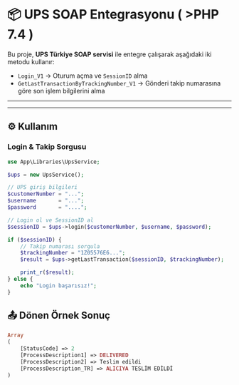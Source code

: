 # 📦 UPS SOAP Entegrasyonu ( >PHP 7.4 )

Bu proje, **UPS Türkiye SOAP servisi** ile entegre çalışarak aşağıdaki iki metodu kullanır:

- `Login_V1` → Oturum açma ve `SessionID` alma  
- `GetLastTransactionByTrackingNumber_V1` → Gönderi takip numarasına göre son işlem bilgilerini alma  

---

---

## ⚙️ Kullanım

### Login & Takip Sorgusu

```php
use App\Libraries\UpsService;

$ups = new UpsService();

// UPS giriş bilgileri
$customerNumber = "...";
$username       = "...";
$password       = "....";

// Login ol ve SessionID al
$sessionID = $ups->login($customerNumber, $username, $password);

if ($sessionID) {
    // Takip numarası sorgula
    $trackingNumber = "1Z05576E6...";
    $result = $ups->getLastTransaction($sessionID, $trackingNumber);

    print_r($result);
} else {
    echo "Login başarısız!";
}
```
## 📤 Dönen Örnek Sonuç

```php
Array
(
    [StatusCode] => 2
    [ProcessDescription1] => DELIVERED
    [ProcessDescription2] => Teslim edildi
    [ProcessDescription_TR] => ALICIYA TESLİM EDİLDİ
)
```
